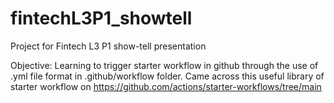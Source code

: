 # fintechL3P1_showtell
Project for Fintech L3 P1 show-tell presentation

Objective: Learning to trigger starter workflow in github through the use of .yml file format in .github/workflow folder.
Came across this useful library of starter workflow on https://github.com/actions/starter-workflows/tree/main

